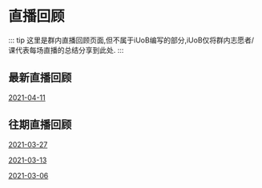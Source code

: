 # 直播回顾

::: tip
这里是群内直播回顾页面,但不属于iUoB编写的部分,iUoB仅将群内志愿者/课代表每场直播的总结分享到此处.
:::

## 最新直播回顾

[2021-04-11](./2021-04-11/)

## 往期直播回顾

[2021-03-27](./2021-03-27/)

[2021-03-13](./2021-03-13/)

[2021-03-06](./2021-03-06/)